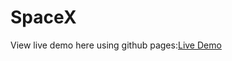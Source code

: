 # SpaceX

View live demo here using github pages:[Live Demo](https://cheris-quessou.github.io/SpaceX/)
